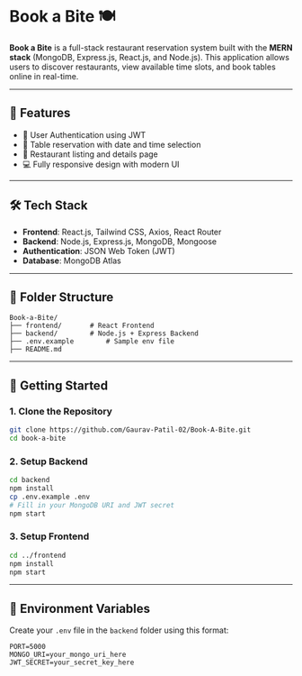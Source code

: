 # Book a Bite 🍽️

**Book a Bite** is a full-stack restaurant reservation system built with the **MERN stack** (MongoDB, Express.js, React.js, and Node.js). This application allows users to discover restaurants, view available time slots, and book tables online in real-time.

---

## 🚀 Features

- 🔐 User Authentication using JWT
- 📅 Table reservation with date and time selection
- 🏨 Restaurant listing and details page
- 💻 Fully responsive design with modern UI

---

## 🛠️ Tech Stack

- **Frontend**: React.js, Tailwind CSS, Axios, React Router
- **Backend**: Node.js, Express.js, MongoDB, Mongoose
- **Authentication**: JSON Web Token (JWT)
- **Database**: MongoDB Atlas

---

## 📁 Folder Structure

```
Book-a-Bite/
├── frontend/       # React Frontend
├── backend/        # Node.js + Express Backend
├── .env.example        # Sample env file
├── README.md
```

---

## 🔧 Getting Started

### 1. Clone the Repository

```bash
git clone https://github.com/Gaurav-Patil-02/Book-A-Bite.git
cd book-a-bite
```

### 2. Setup Backend

```bash
cd backend
npm install
cp .env.example .env
# Fill in your MongoDB URI and JWT secret
npm start
```

### 3. Setup Frontend

```bash
cd ../frontend
npm install
npm start
```

---

## 📄 Environment Variables

Create your `.env` file in the `backend` folder using this format:

```env
PORT=5000
MONGO_URI=your_mongo_uri_here
JWT_SECRET=your_secret_key_here
```

